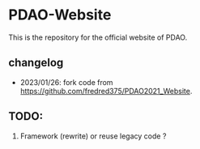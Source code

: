 # PDAO-Website

This is the repository for the official website of PDAO.

## changelog

- 2023/01/26: fork code from https://github.com/fredred375/PDAO2021_Website.


## TODO:

1. Framework (rewrite) or reuse legacy code ?